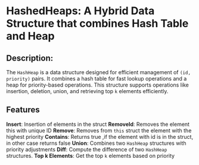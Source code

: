 # HashedHeaps: A Hybrid Data Structure that combines Hash Table and Heap 

## Description:
The `HashHeap` is a data structure designed for efficient management of `(id, priority)` pairs.
It combines a hash table for fast lookup operations and a heap for priority-based operations. This structure supports operations like insertion, deletion, union, and retrieving top `k` elements efficiently.

## Features
**Insert**: Insertion of elements in the struct
**RemoveId**: Removes the element this with unique ID
**Remove**: Removes from `this` struct the element with the highest priority
**Contains**: Returns true ,if the element with id is in the struct, in other case returns false
**Union**: Combines two `HashHeap` structures with priority adjustments
**Diff**: Compute the difference of two `HashHeap` structures.
**Top k Elements**: Get the top `k` elements based on priority

